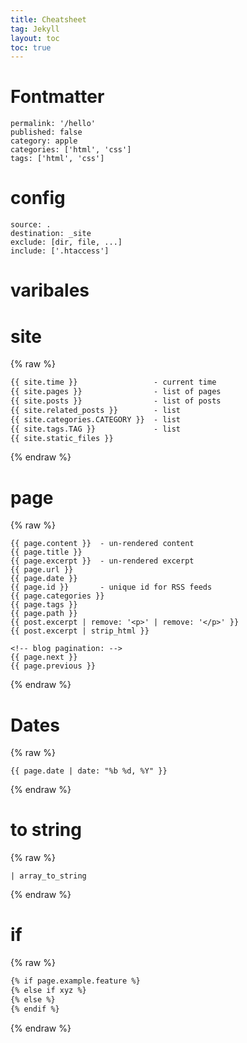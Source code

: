 ```yaml
---
title: Cheatsheet
tag: Jekyll
layout: toc
toc: true
---
```


# Fontmatter

```
permalink: '/hello'
published: false
category: apple
categories: ['html', 'css']
tags: ['html', 'css']
```

# config

```
source: .
destination: _site
exclude: [dir, file, ...]
include: ['.htaccess']
```

# varibales

# site

{% raw %}
``` html
{{ site.time }}                 - current time
{{ site.pages }}                - list of pages
{{ site.posts }}                - list of posts
{{ site.related_posts }}        - list
{{ site.categories.CATEGORY }}  - list
{{ site.tags.TAG }}             - list
{{ site.static_files }}
```
{% endraw %}

# page

{% raw %}
``` liquid
{{ page.content }}  - un-rendered content
{{ page.title }}
{{ page.excerpt }}  - un-rendered excerpt
{{ page.url }}
{{ page.date }}
{{ page.id }}       - unique id for RSS feeds
{{ page.categories }}
{{ page.tags }}
{{ page.path }}
{{ post.excerpt | remove: '<p>' | remove: '</p>' }}
{{ post.excerpt | strip_html }}

<!-- blog pagination: -->
{{ page.next }}
{{ page.previous }}
```
{% endraw %}

# Dates

{% raw %}
``` liquid
{{ page.date | date: "%b %d, %Y" }}
```
{% endraw %}

# to string

{% raw %}
```
| array_to_string
```
{% endraw %}

# if

{% raw %}
~~~ html
{% if page.example.feature %}
{% else if xyz %}
{% else %}
{% endif %}
~~~
{% endraw %}
